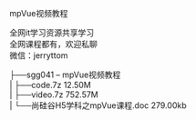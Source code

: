 mpVue视频教程

全网it学习资源共享学习<br>全网课程都有，欢迎私聊<br>微信：jerryttom<br>

├──sgg041 – mpVue视频教程<br> | ├──code.7z 12.50M<br> | ├──video.7z 752.57M<br> | └──尚硅谷H5学科之mpVue课程.doc 279.00kb